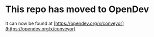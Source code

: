 # This repo has moved to OpenDev

It can now be found at [https://opendev.org/x/conveyor](https://opendev.org/x/conveyor)
